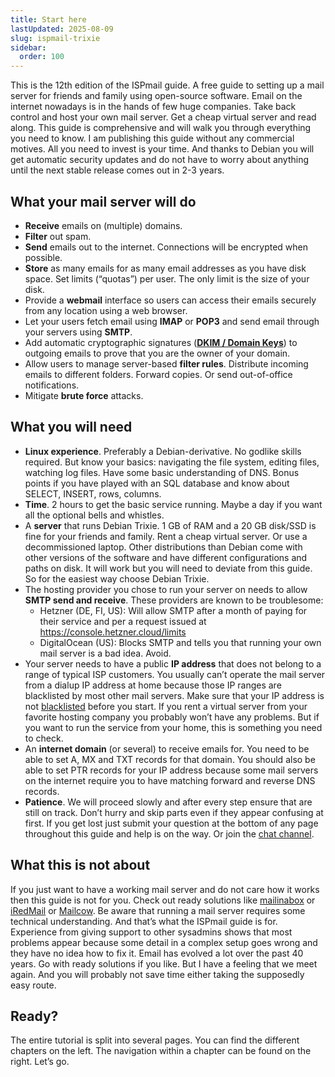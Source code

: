 ```yaml
---
title: Start here
lastUpdated: 2025-08-09
slug: ispmail-trixie
sidebar:
  order: 100
---
```


This is the 12th edition of the ISPmail guide. A free guide to setting up a mail server for friends and family using
open-source software. Email on the internet nowadays is in the hands of few huge companies. Take back control and host
your own mail server. Get a cheap virtual server and read along. This guide is comprehensive and will walk you through
everything you need to know. I am publishing this guide without any commercial motives. All you need to invest is your
time. And thanks to Debian you will get automatic security updates and do not have to worry about anything until the
next stable release comes out in 2-3 years.

## What your mail server will do

- **Receive** emails on (multiple) domains.
- **Filter** out spam.
- **Send** emails out to the internet. Connections will be encrypted when possible.
- **Store** as many emails for as many email addresses as you have disk space. Set limits (“quotas”) per user. The only
  limit is the size of your disk.
- Provide a **webmail** interface so users can access their emails securely from any location using a web browser.
- Let your users fetch email using **IMAP** or **POP3** and send email through your servers using **SMTP**.
- Add automatic cryptographic signatures (**[DKIM / Domain Keys](https://en.wikipedia.org/wiki/DomainKeys)**) to
  outgoing emails to prove that you are the owner of your domain.
- Allow users to manage server-based **filter rules**. Distribute incoming emails to different folders. Forward copies.
  Or send out-of-office notifications.
- Mitigate **brute force** attacks.

## What you will need

- **Linux experience**. Preferably a Debian-derivative. No godlike skills required. But know your basics: navigating the
  file system, editing files, watching log files. Have some basic understanding of DNS. Bonus points if you have played
  with an SQL database and know about SELECT, INSERT, rows, columns.
- **Time**. 2 hours to get the basic service running. Maybe a day if you want all the optional bells and whistles.
- A **server** that runs Debian Trixie. 1 GB of RAM and a 20 GB disk/SSD is fine for your friends and family. Rent a
  cheap virtual server. Or use a decommissioned laptop. Other distributions than Debian come with other versions of the
  software and have different configurations and paths on disk. It will work but you will need to deviate from this
  guide. So for the easiest way choose Debian Trixie.
- The hosting provider you chose to run your server on needs to allow **SMTP send and receive**. These providers are
  known to be troublesome:
  - Hetzner (DE, FI, US): Will allow SMTP after a month of paying for their service and per a request issued at
    https://console.hetzner.cloud/limits
  - DigitalOcean (US): Blocks SMTP and tells you that running your own mail server is a bad idea. Avoid.
- Your server needs to have a public **IP address** that does not belong to a range of typical ISP customers. You
  usually can’t operate the mail server from a dialup IP address at home because those IP ranges are blacklisted by most
  other mail servers. Make sure that your IP address is not [blacklisted](https://multirbl.valli.org/) before you start.
  If you rent a virtual server from your favorite hosting company you probably won’t have any problems. But if you want
  to run the service from your home, this is something you need to check.
- An **internet domain** (or several) to receive emails for. You need to be able to set A, MX and TXT records for that
  domain. You should also be able to set PTR records for your IP address because some mail servers on the internet
  require you to have matching forward and reverse DNS records.
- **Patience**. We will proceed slowly and after every step ensure that are still on track. Don’t hurry and skip parts
  even if they appear confusing at first. If you get lost just submit your question at the bottom of any page throughout
  this guide and help is on the way. Or join the [chat channel](https://riot.im/app/#/room/#ispmail:matrix.org).

## What this is not about

If you just want to have a working mail server and do not care how it works then this guide is not for you. Check out
ready solutions like [mailinabox](https://mailinabox.email/) or [iRedMail](http://www.iredmail.org/) or
[Mailcow](https://mailcow.email/). Be aware that running a mail server requires some technical understanding. And that’s
what the ISPmail guide is for. Experience from giving support to other sysadmins shows that most problems appear because
some detail in a complex setup goes wrong and they have no idea how to fix it. Email has evolved a lot over the past 40
years. Go with ready solutions if you like. But I have a feeling that we meet again. And you will probably not save time
either taking the supposedly easy route.

## Ready?

The entire tutorial is split into several pages. You can find the different chapters on the left. The navigation within
a chapter can be found on the right. Let’s go.
